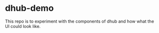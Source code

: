 # dhub-demo

This repo is to experiment with the components of dhub and how what the UI could look like.
